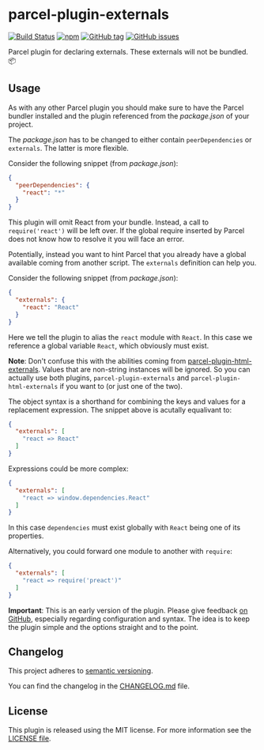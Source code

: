 # parcel-plugin-externals

[![Build Status](https://florianrappl.visualstudio.com/parcel-plugin-externals/_apis/build/status/FlorianRappl.parcel-plugin-externals?branchName=master)](https://florianrappl.visualstudio.com/parcel-plugin-externals/_build/latest?definitionId=14&branchName=master)
[![npm](https://img.shields.io/npm/v/parcel-plugin-externals.svg)](https://www.npmjs.com/package/parcel-plugin-externals)
[![GitHub tag](https://img.shields.io/github/tag/FlorianRappl/parcel-plugin-externals.svg)](https://github.com/FlorianRappl/parcel-plugin-externals/releases)
[![GitHub issues](https://img.shields.io/github/issues/FlorianRappl/parcel-plugin-externals.svg)](https://github.com/FlorianRappl/parcel-plugin-externals/issues)

Parcel plugin for declaring externals. These externals will not be bundled. :package:

## Usage

As with any other Parcel plugin you should make sure to have the Parcel bundler installed and the plugin referenced from the *package.json* of your project.

The *package.json* has to be changed to either contain `peerDependencies` or `externals`. The latter is more flexible.

Consider the following snippet (from *package.json*):

```json
{
  "peerDependencies": {
    "react": "*"
  }
}
```

This plugin will omit React from your bundle. Instead, a call to `require('react')` will be left over. If the global require inserted by Parcel does not know how to resolve it you will face an error.

Potentially, instead you want to hint Parcel that you already have a global available coming from another script. The `externals` definition can help you.

Consider the following snippet (from *package.json*):

```json
{
  "externals": {
    "react": "React"
  }
}
```

Here we tell the plugin to alias the `react` module with `React`. In this case we reference a global variable `React`, which obviously must exist.

**Note**: Don't confuse this with the abilities coming from [parcel-plugin-html-externals](https://github.com/stoically/parcel-plugin-html-externals). Values that are non-string instances will be ignored. So you can actually use both plugins, `parcel-plugin-externals` and `parcel-plugin-html-externals` if you want to (or just one of the two).

The object syntax is a shorthand for combining the keys and values for a replacement expression. The snippet above is acutally equalivant to:

```json
{
  "externals": [
    "react => React"
  ]
}
```

Expressions could be more complex:

```json
{
  "externals": [
    "react => window.dependencies.React"
  ]
}
```

In this case `dependencies` must exist globally with `React` being one of its properties.

Alternatively, you could forward one module to another with `require`:

```json
{
  "externals": [
    "react => require('preact')"
  ]
}
```

**Important**: This is an early version of the plugin. Please give feedback [on GitHub](https://github.com/FlorianRappl/parcel-plugin-externals/issues), especially regarding configuration and syntax. The idea is to keep the plugin simple and the options straight and to the point.

## Changelog

This project adheres to [semantic versioning](https://semver.org).

You can find the changelog in the [CHANGELOG.md](CHANGELOG.md) file.

## License

This plugin is released using the MIT license. For more information see the [LICENSE file](LICENSE).
